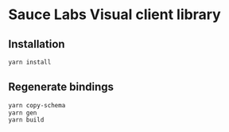 
# Sauce Labs Visual client library


## Installation

```sh
yarn install
```

## Regenerate bindings

```sh
yarn copy-schema
yarn gen
yarn build
```
